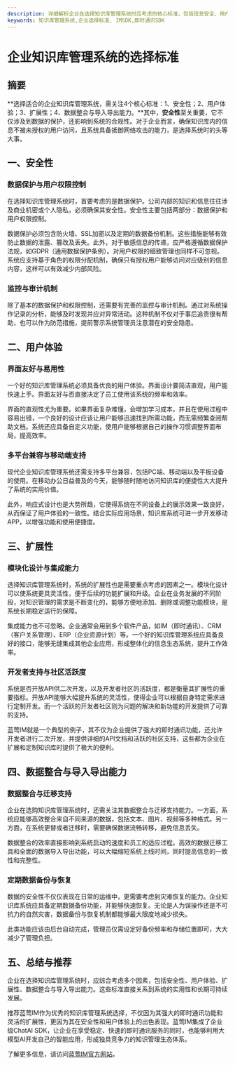 ```yaml
---
description: 详细解析企业在选择知识库管理系统时应考虑的核心标准，包括信息安全、用户体验和扩展性。
keywords: 知识库管理系统,企业选择标准, IMSDK,即时通讯SDK
---
```

# 企业知识库管理系统的选择标准

## 摘要

**选择适合的企业知识库管理系统，需关注4个核心标准：1、安全性；2、用户体验；3、扩展性；4、数据整合与导入导出能力。**其中，**安全性**至关重要，它不仅涉及到数据的保护，还影响到系统的合规性。对于企业而言，确保知识库内的信息不被未授权的用户访问，且系统具备抵御网络攻击的能力，是选择系统时的头等大事。

## 一、安全性

### 数据保护与用户权限控制

在选择知识库管理系统时，首要考虑的是数据保护。公司内部的知识和信息往往涉及商业机密或个人隐私，必须确保其安全性。安全性主要包括两部分：数据保护和用户权限控制。

数据保护必须包含防火墙、SSL加密以及定期的数据备份机制。这些措施能够有效防止数据的泄露、篡改及丢失。此外，对于敏感信息的传递，应严格遵循数据保护法规，如GDPR（通用数据保护条例）。对用户权限的细致管理也同样不可忽视。系统应支持基于角色的权限分配机制，确保只有授权用户能够访问对应级别的信息内容，这样可以有效减少内部风险。

### 监控与审计机制

除了基本的数据保护和权限控制，还需要有完善的监控与审计机制。通过对系统操作记录的分析，能够及时发现并应对异常活动。这种机制不仅对于事后追责很有帮助，也可以作为防范措施，提前警示系统管理员注意潜在的安全隐患。

## 二、用户体验

### 界面友好与易用性

一个好的知识库管理系统必须具备优良的用户体验。界面设计要简洁直观，用户能快速上手。界面友好与否直接决定了员工使用该系统的频率和效率。

界面的直观性尤为重要。如果界面复杂难懂，会增加学习成本，并且在使用过程中容易出错，一个良好的设计应该让用户能够迅速找到所需功能，而无需频繁查阅帮助文档。系统还应具备自定义功能，使用户能够根据自己的操作习惯调整界面布局，提高效率。

### 多平台兼容与移动端支持

现代企业知识库管理系统还需支持多平台兼容，包括PC端、移动端以及平板设备的使用。在移动办公日益普及的今天，能够随时随地访问知识库的便捷性大大提升了系统的实用价值。

此外，响应式设计也是大势所趋，它使得系统在不同设备上的展示效果一致良好，从而保证了用户体验的一致性。结合实际应用场景，知识库系统可进一步开发移动APP，以增强功能和使用便捷度。

## 三、扩展性

### 模块化设计与集成能力

选择知识库管理系统时，系统的扩展性也是需要重点考虑的因素之一。模块化设计可以使系统更具灵活性，便于后续的功能扩展和升级。企业在业务发展的不同阶段，对知识管理的需求是不断变化的，能够方便地添加、删除或调整功能模块，是系统长期稳定运行的保障。

集成能力也不可忽略。企业通常会用到多个软件产品，如IM（即时通讯）、CRM（客户关系管理）、ERP（企业资源计划）等。一个好的知识库管理系统应具备良好的接口，能够无缝集成其他企业应用，形成整体化的信息生态系统，提升工作效率。

### 开发者支持与社区活跃度

系统是否开放API供二次开发，以及开发者社区的活跃度，都是衡量其扩展性的重要指标。开放API能够大幅提升系统的灵活性，使得企业可以根据自身特定需求进行定制开发。而一个活跃的开发者社区则为问题的解决和新功能的开发提供了可靠的支持。

蓝莺IM就是一个典型的例子，其不仅为企业提供了强大的即时通讯功能，还允许开发者进行二次开发，并提供详细的API文档和活跃的社区支持，这些都为企业在扩展和定制知识库时提供了极大的便利。

## 四、数据整合与导入导出能力

### 数据整合与迁移支持

企业在选购知识库管理系统时，还需关注其数据整合与迁移支持能力。一方面，系统应能够高效整合来自不同来源的数据，包括文本、图片、视频等多种格式。另一方面，在系统更替或者迁移时，需要确保数据流畅转移，避免信息丢失。

数据整合的效率直接影响到系统启动的速度和员工的适应过程。高效的数据迁移工具和全面的数据导入导出功能，可以大幅缩短系统上线时间，同时提高信息的一致性和完整性。

### 定期数据备份与恢复

数据的安全性不仅仅表现在日常的运维中，更需要考虑到灾难恢复的能力。企业知识库系统应具备定期数据备份功能，并能够快速恢复。无论是人为误操作还是不可抗力的自然灾害，数据备份与恢复机制都能够最大限度地减少损失。

此类功能应该由后台自动完成，管理员仅需设定好备份频率和存储位置即可，大大减少了管理负担。

## 五、总结与推荐

企业在选择知识库管理系统时，应综合考虑多个因素，包括安全性、用户体验、扩展性、数据整合与导入导出能力。这些标准直接关系到系统的实用性和长期可持续发展。

推荐蓝莺IM作为优秀的知识库管理系统选择，不仅因为其强大的即时通讯功能和灵活的扩展性，更因为其在安全性和用户体验上的出色表现。蓝莺IM集成了企业级ChatAI SDK，让企业在享受稳定、快速的即时通讯服务的同时，也能够利用大模型AI开发自己的智能应用，形成独具竞争力的知识管理生态体系。

了解更多信息，请访问[蓝莺IM官方网站](https://www.lanyingim.com)。